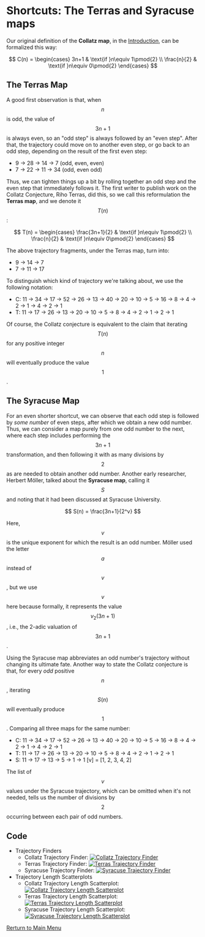# Shortcuts: The Terras and Syracuse maps
Our original definition of the **Collatz map**, in the [Introduction](Intro.md), can be formalized this way:

$$
C(n) = \begin{cases}
3n+1 & \text{if }n\equiv 1\pmod{2} \\
\frac{n}{2} & \text{if }n\equiv 0\pmod{2}
\end{cases}
$$

## The Terras Map
A good first observation is that, when $$n$$ is odd, the value of $$3n+1$$ is always even, so an "odd step" is always followed by an "even step". After that, the trajectory could move on to another even step, or go back to an odd step, depending on the result of the first even step:

* 9 → 28 → 14 → 7 (odd, even, even)
* 7 → 22 → 11 → 34 (odd, even odd)

Thus, we can tighten things up a bit by rolling together an odd step and the even step that immediately follows it. The first writer to publish work on the Collatz Conjecture, Riho Terras, did this, so we call this reformulation the **Terras map**, and we denote it $$T(n)$$:

$$
T(n) = \begin{cases}
\frac{3n+1}{2} & \text{if }n\equiv 1\pmod{2} \\
\frac{n}{2} & \text{if }n\equiv 0\pmod{2}
\end{cases}
$$

The above trajectory fragments, under the Terras map, turn into:

* 9 → 14 → 7
* 7 → 11 → 17

To distinguish which kind of trajectory we're talking about, we use the following notation:

* C: 11 → 34 → 17 → 52 → 26 → 13 → 40 → 20 → 10 → 5 → 16 → 8 → 4 → 2 → 1 → 4 → 2 → 1
* T: 11 → 17 → 26 → 13 → 20 → 10 → 5 → 8 → 4 → 2 → 1 → 2 → 1

Of course, the Collatz conjecture is equivalent to the claim that iterating $$T(n)$$ for any positive integer $$n$$ will eventually produce the value $$1$$.

## The Syracuse Map
For an even shorter shortcut, we can observe that each odd step is followed by *some number* of even steps, after which we obtain a new odd number. Thus, we can consider a map purely from one odd number to the next, where each step includes performing the $$3n+1$$ transformation, and then following it with as many divisions by $$2$$ as are needed to obtain another odd number. Another early researcher, Herbert Möller, talked about the **Syracuse map**, calling it $$S$$ and noting that it had been discussed at Syracuse University.

$$
S(n) = \frac{3n+1}{2^v}
$$

Here, $$v$$ is the unique exponent for which the result is an odd number. Möller used the letter $$a$$ instead of $$v$$, but we use $$v$$ here because formally, it represents the value $$v_2(3n+1)$$, i.e., the 2-adic valuation of $$3n+1$$.

Using the Syracuse map abbreviates an odd number's trajectory without changing its ultimate fate. Another way to state the Collatz conjecture is that, for every *odd* positive $$n$$, iterating $$S(n)$$ will eventually produce $$1$$. Comparing all three maps for the same number:

* C: 11 → 34 → 17 → 52 → 26 → 13 → 40 → 20 → 10 → 5 → 16 → 8 → 4 → 2 → 1 → 4 → 2 → 1
* T: 11 → 17 → 26 → 13 → 20 → 10 → 5 → 8 → 4 → 2 → 1 → 2 → 1
* S: 11 → 17 → 13 → 5 → 1 → 1
  [v] = [1, 2, 3, 4, 2]

The list of $$v$$ values under the Syracuse trajectory, which can be omitted when it's not needed, tells us the number of divisions by $$2$$ occurring between each pair of odd numbers.

## Code
* Trajectory Finders
  * Collatz Trajectory Finder: [![Collatz Trajectory Finder](https://colab.research.google.com/assets/colab-badge.svg)](../scripts/intro_trajectory_finder.ipynb)
  * Terras Trajectory Finder: [![Terras Trajectory Finder](https://colab.research.google.com/assets/colab-badge.svg)](../scripts/Terras_trajectory_finder.ipynb)
  * Syracuse Trajectory Finder: [![Syracuse Trajectory Finder](https://colab.research.google.com/assets/colab-badge.svg)](../scripts/Syracuse_trajectory_finder.ipynb)
* Trajectory Length Scatterplots
  * Collatz Trajectory Length Scatterplot: [![Collatz Trajectory Length Scatterplot](https://colab.research.google.com/assets/colab-badge.svg)](../scripts/Collatz_trajectory_length_scatterplot)
  * Terras Trajectory Length Scatterplot: [![Terras Trajectory Length Scatterplot](https://colab.research.google.com/assets/colab-badge.svg)](../scripts/Terras_trajectory_length_scatterplot)
  * Syracuse Trajectory Length Scatterplot: [![Syracuse Trajectory Length Scatterplot](https://colab.research.google.com/assets/colab-badge.svg)](../scripts/Syracuse_trajectory_length_scatterplot)
 
[Rerturn to Main Menu](../README.md)
